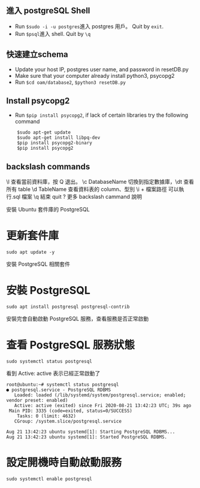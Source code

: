 ## 進入 postgreSQL Shell

- Run `$sudo -i -u postgres`進入 postgres 用戶。 Quit by `exit`.
- Run `$psql`進入 shell. Quit by `\q`


## 快速建立schema

- Update your host IP, postgres user name, and password in resetDB.py
- Make sure that your computer already install python3, psycopg2
- Run `$cd oam/database2`, `$python3 resetDB.py`

## Install psycopg2
- Run `$pip install psycopg2`, if lack of certain libraries try the following command
```
    $sudo apt-get update
    $sudo apt-get install libpq-dev
    $pip install psycopg2-binary
    $pip install psycopg2
```

## backslash commands

\l 查看當前資料庫，按 Q 退出。
\c DatabaseName 切換到指定數據庫，\dt 查看所有 table
\d TableName 查看資料表的 column、型別
\i + 檔案路徑 可以執行.sql 檔案
\q 結束 quit
\? 更多 backslash cammand 說明

安裝 Ubuntu 套件庫的 PostgreSQL

# 更新套件庫

    sudo apt update -y

安裝 PostgreSQL 相關套件

# 安裝 PostgreSQL

    sudo apt install postgresql postgresql-contrib

安裝完會自動啟動 PostgreSQL 服務，查看服務是否正常啟動

# 查看 PostgreSQL 服務狀態

    sudo systemctl status postgresql

看到 Active: active 表示已經正常啟動了

```
root@ubuntu:~# systemctl status postgresql
● postgresql.service - PostgreSQL RDBMS
   Loaded: loaded (/lib/systemd/system/postgresql.service; enabled; vendor preset: enabled)
   Active: active (exited) since Fri 2020-08-21 13:42:23 UTC; 39s ago
 Main PID: 3335 (code=exited, status=0/SUCCESS)
    Tasks: 0 (limit: 4632)
   CGroup: /system.slice/postgresql.service

Aug 21 13:42:23 ubuntu systemd[1]: Starting PostgreSQL RDBMS...
Aug 21 13:42:23 ubuntu systemd[1]: Started PostgreSQL RDBMS.
```

# 設定開機時自動啟動服務

    sudo systemctl enable postgresql
